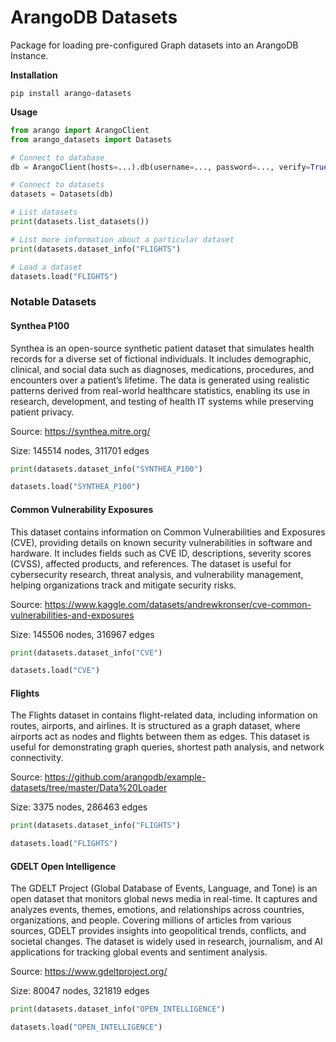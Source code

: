 # ArangoDB Datasets

Package for loading pre-configured Graph datasets into an ArangoDB Instance.

**Installation**
```
pip install arango-datasets
```

**Usage**
```python
from arango import ArangoClient
from arango_datasets import Datasets

# Connect to database
db = ArangoClient(hosts=...).db(username=..., password=..., verify=True)

# Connect to datasets
datasets = Datasets(db)

# List datasets
print(datasets.list_datasets())

# List more information about a particular dataset
print(datasets.dataset_info("FLIGHTS")

# Load a dataset
datasets.load("FLIGHTS")
```


### Notable Datasets

#### Synthea P100

Synthea is an open-source synthetic patient dataset that simulates health records for a diverse set of fictional individuals. It includes demographic, clinical, and social data such as diagnoses, medications, procedures, and encounters over a patient’s lifetime. The data is generated using realistic patterns derived from real-world healthcare statistics, enabling its use in research, development, and testing of health IT systems while preserving patient privacy.

Source: https://synthea.mitre.org/

Size: 145514 nodes, 311701 edges

```python
print(datasets.dataset_info("SYNTHEA_P100")

datasets.load("SYNTHEA_P100")
```

#### Common Vulnerability Exposures

This dataset contains information on Common Vulnerabilities and Exposures (CVE), providing details on known security vulnerabilities in software and hardware. It includes fields such as CVE ID, descriptions, severity scores (CVSS), affected products, and references. The dataset is useful for cybersecurity research, threat analysis, and vulnerability management, helping organizations track and mitigate security risks.

Source: https://www.kaggle.com/datasets/andrewkronser/cve-common-vulnerabilities-and-exposures

Size: 145506 nodes, 316967 edges

```python
print(datasets.dataset_info("CVE")

datasets.load("CVE")
```

#### Flights

The Flights dataset in contains flight-related data, including information on routes, airports, and airlines. It is structured as a graph dataset, where airports act as nodes and flights between them as edges. This dataset is useful for demonstrating graph queries, shortest path analysis, and network connectivity.

Source: https://github.com/arangodb/example-datasets/tree/master/Data%20Loader

Size: 3375 nodes, 286463 edges

```python
print(datasets.dataset_info("FLIGHTS")

datasets.load("FLIGHTS")
```

#### GDELT Open Intelligence

The GDELT Project (Global Database of Events, Language, and Tone) is an open dataset that monitors global news media in real-time. It captures and analyzes events, themes, emotions, and relationships across countries, organizations, and people. Covering millions of articles from various sources, GDELT provides insights into geopolitical trends, conflicts, and societal changes. The dataset is widely used in research, journalism, and AI applications for tracking global events and sentiment analysis.

Source: https://www.gdeltproject.org/

Size: 80047 nodes, 321819 edges

```python
print(datasets.dataset_info("OPEN_INTELLIGENCE")

datasets.load("OPEN_INTELLIGENCE")
```

